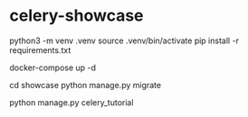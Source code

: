 # celery-showcase

python3 -m venv .venv
source .venv/bin/activate
pip install -r requirements.txt

docker-compose up -d


cd showcase
python manage.py migrate


python manage.py celery_tutorial